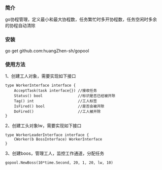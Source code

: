 <h3>简介</h3>

go协程管理，定义最小和最大协程数，任务繁忙时多开协程数，任务空闲时多余的协程自动清除

<h3>安装</h3>

go get github.com:huangZhen-sh/gopool

<h3>使用方法</h3>

1、创建工人对象，需要实现如下接口
````
type WorkerInterface interface {
	AcceptTask(task interface{}) //接收任务
	Status() bool                //标识是否已经被开除
	Tag() int                    //工人标签
	IsFired() bool               //是否会被开除
	DoFired()                    //工人被开除
}
````
2、创建工头对象lw，需要实现如下接口
````
type WorkerLeaderInterface interface {
	CWorker(b BossInterface) WorkerInterface
}
````
3、创建boos，管理工人，监控工作通道，分配任务
```
gopool.NewBoss(10*time.Second, 20, 1, 20, lw, 10)
````

